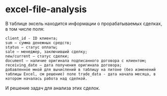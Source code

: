 # excel-file-analysis

В таблице эксель находится информации о прорабатываемых сделках, в том числе поля:

    client_id - ID клиента;
    sum – сумма денежных средств;
    status – статус оплаты;
    sale – менеджер, заключивший сделку;
    new/current – статус сделки;
    document – наличие оригинала подписанного договора с клиентом;
    receiving_date – дата получения оригинала договора;
    добавленное мной для вычислений в таблицу на питоне (без изменений таблицы Excel, см решение) поле trade_data - дата начала месяца, в котором началась работа над сделкой.

И решение задач для анализа этих сделок.

